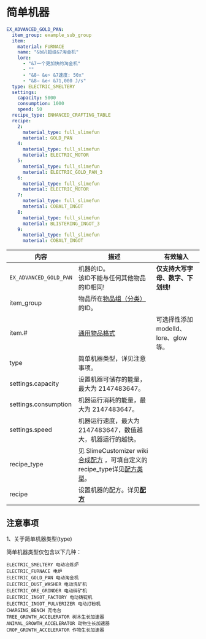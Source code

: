 # 简单机器

```yaml
EX_ADVANCED_GOLD_PAN:
  item_group: example_sub_group
  item:
    material: FURNACE
    name: "&b&l超级&7淘金机"
    lore:
      - "&7一个更加快的淘金机"
      - ""
      - "&8⇨ &e⚡ &7速度: 50x"
      - "&8⇨ &e⚡ &71,000 J/s"
  type: ELECTRIC_SMELTERY
  settings:
    capacity: 5000
    consumption: 1000
    speed: 50
  recipe_type: ENHANCED_CRAFTING_TABLE
  recipe:
    2:
      material_type: full_slimefun
      material: GOLD_PAN
    4:
      material_type: full_slimefun
      material: ELECTRIC_MOTOR
    5:
      material_type: full_slimefun
      material: ELECTRIC_GOLD_PAN_3
    6:
      material_type: full_slimefun
      material: ELECTRIC_MOTOR
    7:
      material_type: full_slimefun
      material: COBALT_INGOT
    8:
      material_type: full_slimefun
      material: BLISTERING_INGOT_3
    9:
      material_type: full_slimefun
      material: COBALT_INGOT
```

| 内容 | 描述 | 有效输入 |
| --- | ----------- | ----------------- |
| `EX_ADVANCED_GOLD_PAN` | 机器的ID。<br>该ID不能与任何其他物品的ID相同! | **仅支持大写字母、数字、下划线!** |
| item_group | 物品所在[物品组（分类）](file/groups.md)的ID。 |
| item.# | [通用物品格式](format/universal-item-format.md)| 可选择性添加modelId、lore、glow等。 |
| type | 简单机器类型，详见注意事项。 |
| settings.capacity | 设置机器可储存的能量，最大为 2147483647。 |
| settings.consumption | 机器运行消耗的能量，最大为 2147483647。 |
| settings.speed | 机器运行速度，最大为 2147483647，数值越大，机器运行的越快。 |
| recipe_type | 见 SlimeCustomizer wiki[合成配方](https://slimefun-addons-wiki.guizhanss.cn/slime-customizer/Crafting-Recipe) ，可填自定义的recipe_type详见[配方类型](file/recipe_type.md)。 |
| recipe | 设置机器的配方。详见[**配方**](../format/recipe.md) |

## 注意事项
1、关于简单机器类型(type)

简单机器类型仅包含以下几种：

    ELECTRIC_SMELTERY 电动冶炼炉  
    ELECTRIC_FURNACE 电炉  
    ELECTRIC_GOLD_PAN 电动淘金机 
    ELECTRIC_DUST_WASHER 电动洗矿机  
    ELECTRIC_ORE_GRINDER 电动碎矿机  
    ELECTRIC_INGOT_FACTORY 电动铸锭机  
    ELECTRIC_INGOT_PULVERIZER 电动打粉机  
    CHARGING_BENCH 充电台 
    TREE_GROWTH_ACCELERATOR 树木生长加速器
	ANIMAL_GROWTH_ACCELERATOR 动物生长加速器
	CROP_GROWTH_ACCELERATOR 作物生长加速器
